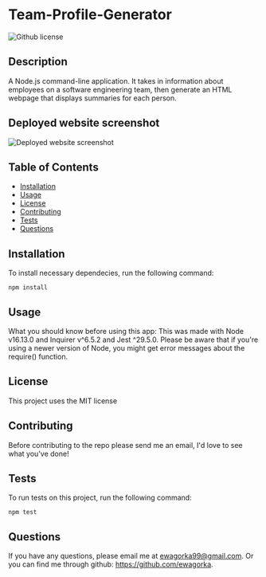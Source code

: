 # Team-Profile-Generator
 ![Github license](https://img.shields.io/badge/License-MIT-blue.svg)

  ## Description
A Node.js command-line application. It takes in information about employees on a software engineering team, then generate an HTML webpage that displays summaries for each person.

  ## Deployed website screenshot
 ![Deployed website screenshot](https://img.shields.io/badge/License-MIT-blue.svg)
 

  ## Table of Contents
  * [Installation](#installation)
  * [Usage](#usage)
  * [License](#license)
  * [Contributing](#contributing)
  * [Tests](#tests)
  * [Questions](#questions)
  
  ## Installation

  To install necessary dependecies, run the following command:
  ```
  npm install
  ```

  ## Usage
  
  What you should know before using this app: 
  This was made with Node v16.13.0 and Inquirer v^6.5.2 and Jest ^29.5.0. Please be aware that if you're using a newer version of Node, you might get error messages about the require() function.

  ## License

  This project uses the MIT license

  ## Contributing

  Before contributing to the repo please send me an email, I'd love to see what you've done!

  ## Tests

  To run tests on this project, run the following command:
  ```
  npm test
  ```

  ## Questions

  If you have any questions, please email me at ewagorka99@gmail.com.
  Or you can find me through github: https://github.com/ewagorka.
